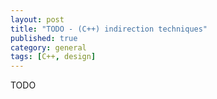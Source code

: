 ```yaml
---
layout: post
title: "TODO - (C++) indirection techniques"
published: true
category: general
tags: [C++, design]
---
```


TODO